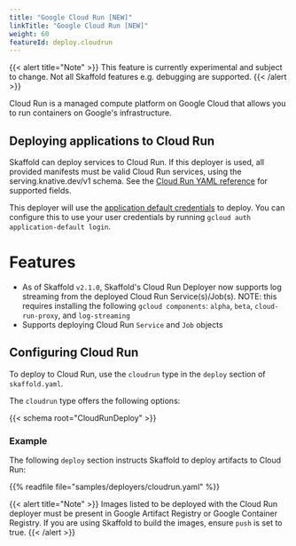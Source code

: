 ```yaml
---
title: "Google Cloud Run [NEW]"
linkTitle: "Google Cloud Run [NEW]"
weight: 60
featureId: deploy.cloudrun
---
```


{{< alert title="Note" >}}
This feature is currently experimental and subject to change. Not all Skaffold features e.g. debugging are supported.
{{< /alert >}}

Cloud Run is a managed compute platform on Google Cloud that allows you to run containers on Google's infrastructure.


## Deploying applications to Cloud Run

Skaffold can deploy services to Cloud Run. If this deployer is used, all provided manifests must be valid Cloud Run services, using the serving.knative.dev/v1 schema.
See the [Cloud Run YAML reference](https://cloud.google.com/run/docs/reference/yaml/v1) for supported fields.

This deployer will use the [application default credentials](https://cloud.google.com/docs/authentication/production#automatically) to deploy.  You can configure this to use your user credentials by running `gcloud auth application-default login`.

# Features
- As of Skaffold `v2.1.0`, Skaffold's Cloud Run Deployer now supports log streaming from the deployed Cloud Run Service(s)/Job(s).  NOTE: this requires installing the following `gcloud components`: `alpha`, `beta`, `cloud-run-proxy`, and `log-streaming`
- Supports deploying Cloud Run `Service` and `Job` objects

## Configuring Cloud Run

To deploy to Cloud Run, use the `cloudrun` type in the `deploy` section of `skaffold.yaml`.

The `cloudrun` type offers the following options:

{{< schema root="CloudRunDeploy" >}}


### Example

The following `deploy` section instructs Skaffold to deploy
artifacts to Cloud Run:

{{% readfile file="samples/deployers/cloudrun.yaml" %}}

{{< alert title="Note" >}}
Images listed to be deployed with the Cloud Run deployer must be present in Google Artifact
Registry or Google Container Registry. If you are using Skaffold to build the images, ensure `push` is 
set to true.
{{< /alert >}}

